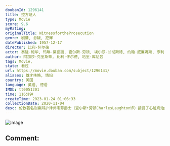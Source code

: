 ```yaml
---
doubanId: 1296141
title: 控方证人
type: Movie
score: 9.6
myRating: 
originalTitle: WitnessfortheProsecution
genre: 剧情, 悬疑, 犯罪
datePublished: 1957-12-17
director: 比利·怀尔德
actor: 泰隆·鲍华, 玛琳·黛德丽, 查尔斯·劳顿, 埃尔莎·兰彻斯特, 约翰·威廉姆斯, 亨利·丹尼尔, 伊安·沃尔夫, 托林·撒切尔, 诺玛·威登, 尤娜·奥康纳, 茹塔·李, 贝丝·弗劳尔斯, 比尔·厄尔文, ·帕特·奥马利, 本·怀特, undefined, undefined, undefined, 乔治·佩林, 威廉·, 奥托拉内史密斯, undefined, undefined, undefined, undefined, undefined, 利奥达·理查德斯, undefined, undefined, 伯特史蒂文斯, undefined, undefined, 斯考特西顿, undefined, 杰弗里·塞尔, undefined, undefined, undefined, undefined, undefined, undefined, 帕特里克·艾亨, 富兰克林·法纳姆, 玛乔丽·伊顿, 史蒂夫·卡鲁瑟斯, undefined, 乔治布鲁格曼, 丹尼·鲍沙其, undefined, 埃迪·贝克, 沃尔特·培根
author: 阿加莎·克里斯蒂, 比利·怀尔德, 哈里·库尼兹
tags: Movie, 
state: 看过
url: https://movie.douban.com/subject/1296141/
aliases: 雄才伟略, 情妇
country: 美国
language: 英语, 德语
IMDb: tt0051201
time: 116分钟
createTime: 2023-01-24 01:06:33
collectionDate: 2020-11-04
desc: 伦敦著名刑案辩护律师韦菲爵士（查尔斯•劳顿CharlesLaughton饰）接受了心脏病治疗，但是身体依旧虚弱，第一天回家休养，护士一直严厉监督他服药，并杜绝烟酒。管家为了便于上楼，还专门为他修...
---
```


![image](p1505392928.jpg)

Comment: 
---

